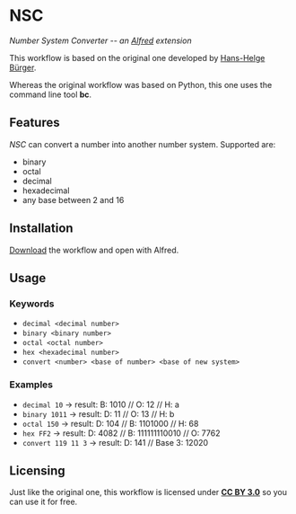 NSC
===

*Number System Converter -- an [Alfred](http://www.alfredapp.com/) extension*

This workflow is based on the original one developed by [Hans-Helge B&uuml;rger](http://www.hanshelgebuerger.de "Hans-Helge Bürger - Webpage").

Whereas the original workflow was based on Python, this one uses the command line tool **bc**.

Features
--------
*NSC* can convert a number into another number system. Supported are:

* binary
* octal
* decimal
* hexadecimal
* any base between 2 and 16

Installation
------------
[Download](https://github.com/obstschale/NSC/raw/alfredextension/nsc-v2.0.alfredworkflow) the workflow and open with Alfred.

Usage
-----

### Keywords

* `decimal <decimal number>`
* `binary <binary number>`
* `octal <octal number>`
* `hex <hexadecimal number>`
* `convert <number> <base of number> <base of new system>`

### Examples

* `decimal 10` → result: B: 1010 // O: 12 // H: a
* `binary 1011` → result: D: 11 // O: 13 // H: b
* `octal 150` → result: D: 104 // B: 1101000 // H: 68
* `hex FF2` → result: D: 4082 // B: 111111110010 // O: 7762
* `convert 119 11 3` → result: D: 141 // Base 3: 12020 

Licensing
---------

Just like the original one, this workflow is licensed under [**CC BY 3.0**](http://creativecommons.org/licenses/by/3.0/ "Attribution 3.0 Unported (CC BY 3.0)") so you can use it for free.
